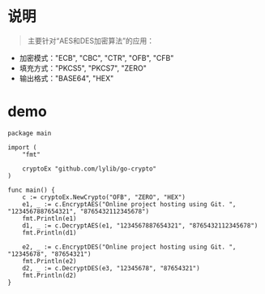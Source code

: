 # 说明
> 主要针对“AES和DES加密算法”的应用：
- 加密模式："ECB", "CBC", "CTR", "OFB", "CFB"
- 填充方式："PKCS5", "PKCS7", "ZERO"
- 输出格式："BASE64", "HEX"

# demo
```golang
package main

import (
	"fmt"

	cryptoEx "github.com/lylib/go-crypto"
)

func main() {
	c := cryptoEx.NewCrypto("OFB", "ZERO", "HEX")
	e1, _ := c.EncryptAES("Online project hosting using Git. ", "1234567887654321", "8765432112345678")
	fmt.Println(e1)
	d1, _ := c.DecryptAES(e1, "1234567887654321", "8765432112345678")
	fmt.Println(d1)

	e2, _ := c.EncryptDES("Online project hosting using Git. ", "12345678", "87654321")
	fmt.Println(e2)
	d2, _ := c.DecryptDES(e3, "12345678", "87654321")
	fmt.Println(d2)
}

```